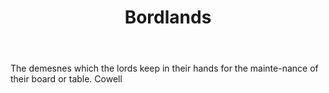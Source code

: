 ---
title: Bordlands
letter: B
permalink: "/definitions/bld-bordlands.html"
body: The demesnes which the lords keep in their hands for the mainte-nance of their
  board or table. Cowell
published_at: '2018-07-07'
source: Black's Law Dictionary 2nd Ed (1910)
layout: post
---